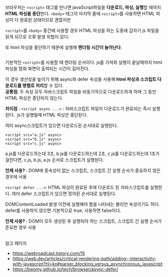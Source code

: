 <p>브라우저는 <code>&lt;script&gt;</code> 태그를 만나면 javaScript파일을 <strong>다운로드, 파싱, 실행</strong>할 때까지 <strong>HTML 파싱을 중단</strong>한다. <code>&lt;body&gt;</code> 태그의 마지막 줄에 <code>&lt;script&gt;</code>를 사용하면 HTML 파싱이 다 완료된 상태이므로 괜찮지만</p>
<p><code>&lt;script&gt;</code>를 <code>&lt;body&gt;</code> 중간에 사용할 경우 HTML 파싱을 하는 도중에 갑자기 js 파일을 읽게 되므로 오류 발생 위험이 있다.</p>
<p>또 html 파싱을 중단하기 때문에 실행해 <strong>렌더링 시간이 늘어난다</strong>.</p>
<p><img alt="" src="https://velog.velcdn.com/images/kimlj0814/post/44ead3e8-23fa-48b3-befc-e912e1f0a420/image.png" /></p>
<p>기본적인 <code>&lt;script&gt;</code>를 사용할 때 렌더링 순서이다. js를 가져와 실행이 끝날때까지 html 파싱을 멈춰 화면이 출력되는 시간이 길어진다.</p>
<p>이 경우 생산성을 높이기 위해 async와 defer 속성을 사용해 <strong>html 파싱과 스크립트 다운로드를 병렬로 처리</strong>할 수 있다.
<br />
<strong>공통점</strong>: 두 속성 모두 자바스크립트 파일을 비동기적으로 다운로드하게 하며 그 동안 HTML 파싱은 중단되지 않는다.</p>
<p><strong>차이점</strong> :
<code>&lt;script async ...&gt;</code> : 자바스크립트 파일이 다운로드가 완료되는 즉시 실행된다.  js가 실행될때 HTML 파싱은 중단된다.
<img alt="" src="https://velog.velcdn.com/images/kimlj0814/post/189c626d-06b0-49c8-be46-4ab160b10a12/image.png" /></p>
<p>여러 async스크립트가 있으면 다운로드된 순서대로 실행된다.</p>
<pre><code>&lt;script src=&quot;a.js&quot; async&gt;
&lt;script src=&quot;b.js&quot; async&gt;
&lt;script src=&quot;c.js&quot; async&gt;</code></pre><p>a.js를 다운로드하는데 3초, b.js를 다운로드하는데 2초, c.js를 다운로드하는데 1초가 걸린다면, c.js, b.js, a.js 순서로 스크립트가 실행된다.</p>
<p><strong>언제 사용?</strong> : DOM에 종속성이 없는 스크립트, 스크립트 간 실행 순서가 중요하지 않은 경우에 사용</p>
<p><code>&lt;script defer ...&gt;</code>: HTML 파싱이 완료된 후에 다운로드 된 자바스크립트를 실행한다. 여러 defer 스크립트가 있으면 정의된 순서대로 실행된다. 
<img alt="" src="https://velog.velcdn.com/images/kimlj0814/post/22b59d2e-6ddf-457f-a553-e8990fd473a2/image.png" /></p>
<p>DOMContentLoaded 발생 이전에 실행해야 함을 나타내는 불리언 속성이기도 하다.
defer를 사용하지 않으면 기본적으로 true, 사용하면 false이다.</p>
<p><strong>언제 사용?</strong> : DOM이 모두 생성된 후 실행되야 하는 스크립트, 스크립트 간 실행 순서가 준요한 경우 사용</p>
<br />
참고 페이지

<ul>
<li><a href="https://webroadcast.tistory.com/15">https://webroadcast.tistory.com/15</a></li>
<li><a href="https://web.dev/articles/critical-rendering-path/adding--interactivity-with-javascript?hl=ko#parser_blocking_versus_asynchronous_javascript">https://web.dev/articles/critical-rendering-path/adding--interactivity-with-javascript?hl=ko#parser_blocking_versus_asynchronous_javascript</a></li>
<li><a href="https://beomy.github.io/tech/browser/async-defer/">https://beomy.github.io/tech/browser/async-defer/</a></li>
</ul>